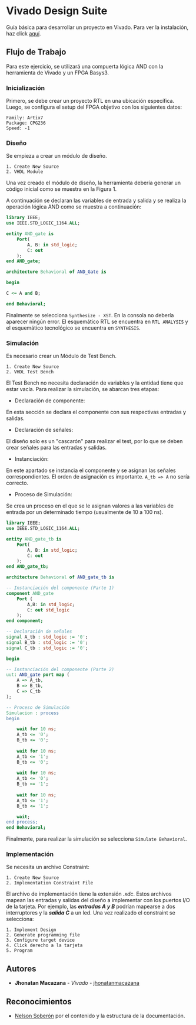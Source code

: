 # Vivado Design Suite

Guía básica para desarrollar un proyecto en Vivado. Para ver la instalación, haz click [aquí](http://www.google.com/).

## Flujo de Trabajo

Para este ejercicio, se utilizará una compuerta lógica AND con la herramienta de Vivado y un FPGA Basys3.

### Inicialización
Primero, se debe crear un proyecto RTL en una ubicación específica. Luego, se configura el setup del FPGA objetivo con los siguientes datos:

```
Family: Artix7
Package: CPG236
Speed: -1 
```

### Diseño
Se empieza a crear un módulo de diseño.

```
1. Create New Source
2. VHDL Module
```

Una vez creado el módulo de diseño, la herramienta debería generar un código inicial como se muestra en la Figura 1.

A continuación se declaran las variables de entrada y salida y se realiza la operación lógica AND como se muestra a continuación:

```vhdl
library IEEE;
use IEEE.STD_LOGIC_1164.ALL;

entity AND_gate is
    Port(
        A, B: in std_logic;
        C: out 
    );
end AND_gate;

architecture Behavioral of AND_Gate is

begin

C <= A and B;

end Behavioral;
```

Finalmente se selecciona `Synthesize - XST`. En la consola no debería aparecer ningún error. El esquemático RTL se encuentra en `RTL ANALYSIS` y el esquemático tecnológico se encuentra en `SYNTHESIS`.

### Simulación

Es necesario crear un Módulo de Test Bench.

```
1. Create New Source
2. VHDL Test Bench
```

El Test Bench no necesita declaración de variables y la entidad tiene que estar vacía. Para realizar la simulación, se abarcan tres etapas:

* Declaración de componente:

En esta sección se declara el componente con sus respectivas entradas y salidas.

* Declaración de señales:

El diseño solo es un "cascarón" para realizar el test, por lo que se deben crear señales para las entradas y salidas.

* Instanciación:

En este apartado se instancia el componente y se asignan las señales correspondientes. El orden de asignación es importante. `A_tb => A` no sería correcto.

* Proceso de Simulación:

Se crea un proceso en el que se le asignan valores a las variables de entrada por un determinado tiempo (usualmente de 10 a 100 ns).


```vhdl
library IEEE;
use IEEE.STD_LOGIC_1164.ALL;

entity AND_gate_tb is
    Port(
        A, B: in std_logic;
        C: out 
    );
end AND_gate_tb;

architecture Behavioral of AND_gate_tb is

-- Instanciación del componente (Parte 1)
component AND_gate
    Port (
        A,B: in std_logic;
        C: out std_logic
    );
end component;

-- Declaración de señales
signal A_tb : std_logic := '0';
signal B_tb : std_logic := '0';
signal C_tb : std_logic := '0';

begin

-- Instanciación del componente (Parte 2)
uut: AND_gate port map (
    A => A_tb,
    B => B_tb,
    C => C_tb
);

-- Proceso de Simulación
Simulacion : process
begin

    wait for 10 ns;
    A_tb <= '0';
    B_tb <= '0';
    
    wait for 10 ns;
    A_tb <= '1';
    B_tb <= '0';
    
    wait for 10 ns;
    A_tb <= '0';
    B_tb <= '1';
    
    wait for 10 ns;
    A_tb <= '1';
    B_tb <= '1';

    wait;
end process;
end Behavioral;
```
Finalmente, para realizar la simulación se selecciona `Simulate Behavioral`.

### Implementación

Se necesita un archivo Constraint:

```
1. Create New Source
2. Implementation Constraint File
```

El archivo de implementación tiene la extensión *.xdc*. Estos archivos mapean las entradas y salidas del diseño a implementar con los puertos I/O de la tarjeta. Por ejemplo, las ***entradas A y B*** podrían mapearse a dos interruptores y la ***salida C*** a un led. Una vez realizado el constraint se selecciona:

```
1. Implement Design 
2. Generate programming file
3. Configure target device
4. Click derecho a la tarjeta
5. Program
```



## Autores

* **Jhonatan Macazana** - *Vivado* - [jhonatanmacazana](https://github.com/jhonatanmacazana)



## Reconocimientos

* [Nelson Soberón](https://github.com/Nelsonxxji) por el contenido y la estructura de la documentación.
